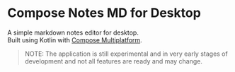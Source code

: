 # Compose Notes MD for Desktop
A simple markdown notes editor for desktop.  
Built using Kotlin with [Compose Multiplatform](https://github.com/JetBrains/compose-multiplatform).

> NOTE: The application is still experimental and in very early stages of development and not all features are ready and may change.
